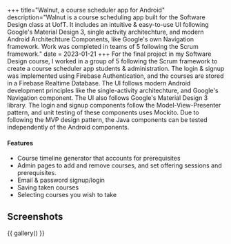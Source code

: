 +++
title="Walnut, a course scheduler app for Android"
description="Walnut is a course scheduling app built for the Software Design class at UofT. It includes an intuitive & easy-to-use UI following Google's Material Design 3, single activity architechture, and modern Android Architechture Components, like Google's own Navigation framework. Work was completed in teams of 5 following the Scrum framework."
date = 2023-01-21
+++
For the final project in my Software Design course, I worked in a group of 5 following the Scrum framework to create a course scheduler app students & administration. The login & signup was implemented using Firebase Authentication, and the courses are stored in a Firebase Realtime Database. The UI follows modern Android development principles like the single-activity architechture, and Google's Navigation component. The UI also follows Google's Material Design 3 library. The login and signup components follow the Model-View-Presenter pattern, and unit testing of these components uses Mockito. Due to following the MVP design pattern, the Java components can be tested independently of the Android components.


#### Features
* Course timeline generator that accounts for prerequisites
* Admin pages to add and remove courses, and set offering sessions and prerequisites.
* Email & password signup/login
* Saving taken courses
* Selecting courses you wish to take

## Screenshots
{{ gallery() }}
